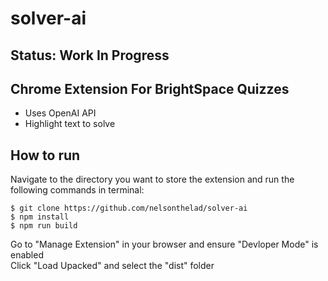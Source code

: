 # solver-ai

## Status: Work In Progress

## Chrome Extension For BrightSpace Quizzes

- Uses OpenAI API
- Highlight text to solve

## How to run

Navigate to the directory you want to store the extension and run the following commands in terminal:
```
$ git clone https://github.com/nelsonthelad/solver-ai
$ npm install
$ npm run build
```
Go to "Manage Extension" in your browser and ensure "Devloper Mode" is enabled
<br>
Click "Load Upacked" and select the "dist" folder


